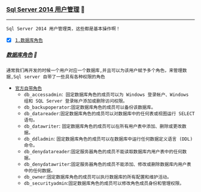 ### [Sql Server 2014 用户管理](#top) <b id="top"></b> :herb:

-----
`Sql Server 2014 用户管理类，这些都是基本操作啊！`

- [x] [`1.数据库角色`](#juese)

##### [数据库角色](#top) <b id="juese"></b> :triangular_flag_on_post:
`通常我们再开发的时候一个用户对应一个数据库,并且可以为该用户赋予多个角色，来管理数据,Sql server 自带了一些具有各种权限的角色`
<br/>
- [`官方自带角色`](https://docs.microsoft.com/zh-cn/previous-versions/sql/sql-server-2005/ms189121(v%3dsql.90))
  - `db_accessadmin`:` 固定数据库角色的成员可以为 Windows 登录帐户、Windows 组和 SQL Server 登录帐户添加或删除访问权限。`
  - `db_backupoperator`:`固定数据库角色的成员可以备份该数据库。`
  - `db_datareader`:`固定数据库角色的成员可以对数据库中的任何表或视图运行 SELECT 语句。`
  - `db_datawriter`: `固定数据库角色的成员可以在所有用户表中添加、删除或更改数据。`
  - `db_ddladmin`: `固定数据库角色的成员可以在数据库中运行任何数据定义语言 (DDL) 命令。`
  - `db_denydatareader`:`固定服务器角色的成员不能读取数据库内用户表中的任何数据。`
  - `db_denydatawriter`:`固定服务器角色的成员不能添加、修改或删除数据库内用户表中的任何数据。`
  - `db_owner`:`固定数据库角色的成员可以执行数据库的所有配置和维护活动。`
  - `db_securityadmin`:`固定数据库角色的成员可以修改角色成员身份和管理权限。` 

